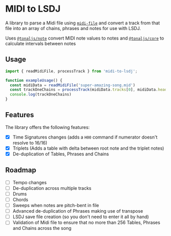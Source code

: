 # MIDI to LSDJ
A library to parse a Midi file using [`midi-file`](https://www.npmjs.com/package/midi-file) and convert a track from that file into an array of chains, phrases and notes for use with LSDJ.

Uses [`@tonaljs/note`](https://www.npmjs.com/package/@tonaljs/note) convert MIDI note values to notes and [`@tonaljs/core`](https://www.npmjs.com/package/@tonaljs/core) to calculate intervals between notes

## Usage

```js
import { readMidiFile, processTrack } from 'midi-to-lsdj';

function exampleUsage() {
  const midiData = readMidiFile('super-amazing-song.mid')
  const trackOneChains = processTrack(midiData.tracks[0], midiData.header.ticksPerBeat)
  console.log(trackOneChains)
}
```

## Features
The library offers the following features:

- [x] Time Signatures changes (adds a `H00` command if numerator doesn't resolve to 16/16)
- [x] Triplets (Adds a table with delta between root note and the triplet notes)
- [x] De-duplication of Tables, Phrases and Chains

## Roadmap
- [ ] Tempo changes
- [ ] De-duplication across multiple tracks
- [ ] Drums
- [ ] Chords
- [ ] Sweeps when notes are pitch-bent in file
- [ ] Advanced de-duplication of Phrases making use of transpose
- [ ] LSDJ save file creation (so you don't need to enter it all by hand)
- [ ] Validation of Midi file to ensure that no more than 256 Tables, Phrases and Chains across the song